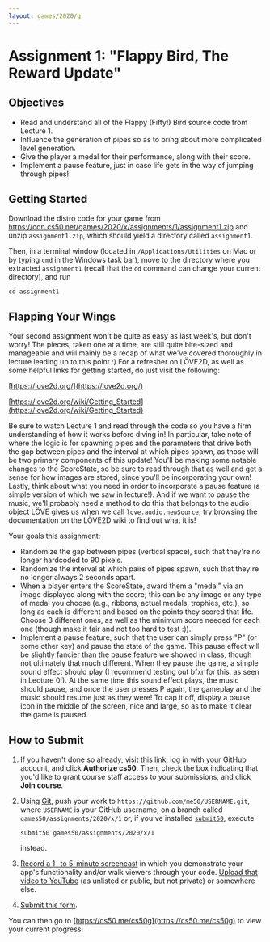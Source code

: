 ```yaml
---
layout: games/2020/g
---
```


# Assignment 1: "Flappy Bird, The Reward Update"

## Objectives

* Read and understand all of the Flappy (Fifty!) Bird source code from Lecture 1.
* Influence the generation of pipes so as to bring about more complicated level generation.
* Give the player a medal for their performance, along with their score.
* Implement a pause feature, just in case life gets in the way of jumping through pipes!

## Getting Started

Download the distro code for your game from <https://cdn.cs50.net/games/2020/x/assignments/1/assignment1.zip> and unzip `assignment1.zip`, which should yield a directory called `assignment1`.

Then, in a terminal window (located in `/Applications/Utilities` on Mac or by typing
`cmd` in the Windows task bar), move to the directory where you extracted `assignment1`
(recall that the `cd` command can change your current directory), and run

```
cd assignment1
```

## Flapping Your Wings

Your second assignment won't be quite as easy as last week's, but don't worry! The pieces, taken one at a time,
are still quite bite-sized and manageable and will mainly be a recap of what we've covered thoroughly in lecture
leading up to this point :) For a refresher on LÖVE2D, as well as some helpful links for getting started, do just
visit the following:

[https://love2d.org/](https://love2d.org/)

[https://love2d.org/wiki/Getting_Started](https://love2d.org/wiki/Getting_Started)

Be sure to watch Lecture 1 and read through the code so you have a firm understanding of how it works before diving in!
In particular, take note of where the logic is for spawning pipes and the parameters that drive both the gap between pipes
and the interval at which pipes spawn, as those will be two primary components of this update! You'll be making some notable
changes to the ScoreState, so be sure to read through that as well and get a sense for how images are stored, since you'll be
incorporating your own! Lastly, think about what you need in order to incorporate a pause feature (a simple version of which
we saw in lecture!). And if we want to pause the music, we'll probably need a method to do this that belongs to the audio object
LÖVE gives us when we call `love.audio.newSource`; try browsing the documentation on the LÖVE2D wiki to find out what it is!

Your goals this assignment:

* Randomize the gap between pipes (vertical space), such that they're no longer hardcoded to 90 pixels.
* Randomize the interval at which pairs of pipes spawn, such that they're no longer always 2 seconds apart.
* When a player enters the ScoreState, award them a "medal" via an image displayed along with the score; this can be any image or
any type of medal you choose (e.g., ribbons, actual medals, trophies, etc.), so long as each is different and based on the points they
scored that life. Choose 3 different ones, as well as the minimum score needed for each one (though make it fair and not too hard to
test :)).
* Implement a pause feature, such that the user can simply press "P" (or some other key) and pause the state of the game. This pause
effect will be slightly fancier than the pause feature we showed in class, though not ultimately that much different. When they pause
the game, a simple sound effect should play (I recommend testing out bfxr for this, as seen in Lecture 0!). At the same time this sound
effect plays, the music should pause, and once the user presses P again, the gameplay and the music should resume just as they were! To
cap it off, display a pause icon in the middle of the screen, nice and large, so as to make it clear the game is paused.

## How to Submit

1. If you haven't done so already, visit [this link](https://submit.cs50.io/invites/46e6f2ea29954ce9bb1bdc478a440055), log in with your GitHub account, and click **Authorize cs50**. Then, check the box indicating that you'd like to grant course staff access to your submissions, and click **Join course**.
1. Using [Git](https://git-scm.com/downloads), push your work to `https://github.com/me50/USERNAME.git`, where `USERNAME` is your GitHub username, on a branch called `games50/assignments/2020/x/1` or, if you've installed [`submit50`](https://cs50.readthedocs.io/submit50/), execute

   ```
   submit50 games50/assignments/2020/x/1
   ```

   instead.
1. [Record a 1- to 5-minute screencast](https://www.howtogeek.com/205742/how-to-record-your-windows-mac-linux-android-or-ios-screen/) in which you demonstrate your app's functionality and/or walk viewers through your code. [Upload that video to YouTube](https://www.youtube.com/upload) (as unlisted or public, but not private) or somewhere else.
1. [Submit this form](https://forms.cs50.io/083e7ac4-e2b5-4060-809d-8cf71136bf41).

You can then go to [https://cs50.me/cs50g](https://cs50.me/cs50g) to view your current progress!
